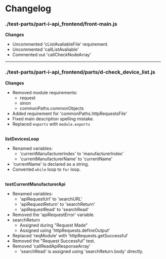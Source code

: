 # Changelog

### ./test-parts/part-i-api_frontend/front-main.js

**Changes**
* Uncommented 'cListAvaliableFile' requirement.
* Uncommented 'callListAvaliable'
* Commented out 'callCheckNodeArray'

---

### ./test-parts/part-i-api_frontend/parts/d-check_device_list.js

**Changes**
* Removed module requirements:
	* request
	* sinon
	* commonPaths.commonObjects
* Added requirement for 'commonPaths.httpRequestsFile'
* Fixed main description spelling mistake.
* Replaced `exports` with `module.exports`

\
**listDevicesLoop**
* Renamed variables:
	* 'currentManufacturerIndex' to 'manufacturerIndex'
	* 'currentManufacturerName' to 'currentName'
* 'currentName' is declared as a string.
* Converted `while` loop to `for` loop.

\
**testCurrentManufacturerApi**
* Renamed variables:
	* 'apiRequestUrl' to 'searchURL'
	* 'apiRequestReturn' to 'searchReturn'
	* 'apiRequestRead' to 'searchRead'
* Removed the 'apiRequestError' variable.
* searchReturn
	* Assigned during "Request Made"
	* Assigned using 'httpRequests.defineOutput'
* Replaced 'reqModule' with 'httpRequests.getSuccessful'
* Removed the "Request Successful" test.
* Removed 'callReadApiResponseArray'
	* 'searchRead' is assigned using 'searchReturn.body' directly.
